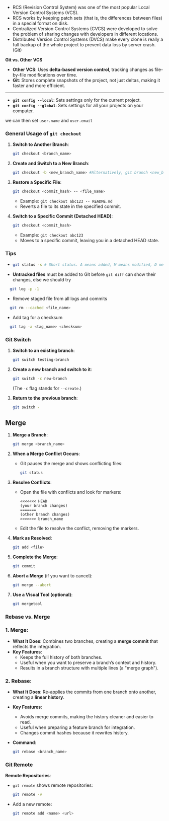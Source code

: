 - RCS (Revision Control System) was one of the most popular Local Version Control Systems (VCS).
- RCS works by keeping patch sets (that is, the differences between files) in a special format on disk.
- Centralized Version Control Systems (CVCS) were developed to solve the problem of sharing changes with developers in different locations.
- Distributed Version Control Systems (DVCS) make every clone is really a full backup of the whole project to prevent data loss by server crash. (Git)

**Git vs. Other VCS**  
- **Other VCS**: Uses **delta-based version control**, tracking changes as file-by-file modifications over time.  
- **Git**: Stores complete snapshots of the project, not just deltas, making it faster and more efficient.

---

- **`git config --local`**: Sets settings only for the current project.  
- **`git config --global`**: Sets settings for all your projects on your computer.  

we can then set `user.name` and `user.email`
### **General Usage of `git checkout`**

1. **Switch to Another Branch**:  
   ```bash
   git checkout <branch_name>
   ```
2. **Create and Switch to a New Branch**:  
   ```bash
   git checkout -b <new_branch_name> #Alternatively, git branch <new_branch_name> but wont switch to it
   ```
3. **Restore a Specific File**:  
   ```bash
   git checkout <commit_hash> -- <file_name>
   ```
   - Example: `git checkout abc123 -- README.md`  
   - Reverts a file to its state in the specified commit.

4. **Switch to a Specific Commit (Detached HEAD)**:  
   ```bash
   git checkout <commit_hash>
   ```
   - Example: `git checkout abc123`  
   - Moves to a specific commit, leaving you in a detached HEAD state.

### **Tips**

- ```bash
  git status -s # Short status. A means added, M means modified, D means deleted.
  ```
- **Untracked files** must be added to Git before `git diff` can show their changes, else we should try 
```bash
  git log -p -1
  ```
- Remove staged file from all logs and commits
```bash
  git rm --cached <file_name>
  ```
- Add tag for a checksum
```bash
  git tag -a <tag_name> <checksum>
  ```


### Git Switch 
1. **Switch to an existing branch**:
   ```bash
   git switch testing-branch
   ```

2. **Create a new branch and switch to it**:
   ```bash
   git switch -c new-branch
   ```
   (The `-c` flag stands for `--create`.)

3. **Return to the previous branch**:
   ```bash
   git switch -
   ```
## Merge

1. **Merge a Branch**:
   ```bash
   git merge <branch_name>
   ```

2. **When a Merge Conflict Occurs**:
   - Git pauses the merge and shows conflicting files:
     ```bash
     git status
     ```

3. **Resolve Conflicts**:
   - Open the file with conflicts and look for markers:
     ```text
     <<<<<<< HEAD
     (your branch changes)
     =======
     (other branch changes)
     >>>>>>> branch_name
     ```
   - Edit the file to resolve the conflict, removing the markers.

4. **Mark as Resolved**:
   ```bash
   git add <file>
   ```

5. **Complete the Merge**:
   ```bash
   git commit
   ```

6. **Abort a Merge** (if you want to cancel):
   ```bash
   git merge --abort
   ```

7. **Use a Visual Tool (optional)**:
   ```bash
   git mergetool
   ```
### **Rebase vs. Merge**

### **1. Merge:**
- **What It Does**: Combines two branches, creating a **merge commit** that reflects the integration.
- **Key Features**:
  - Keeps the full history of both branches.
  - Useful when you want to preserve a branch’s context and history.
  - Results in a branch structure with multiple lines (a "merge graph").


### **2. Rebase:**
- **What It Does**: Re-applies the commits from one branch onto another, creating a **linear history**.
- **Key Features**:
  - Avoids merge commits, making the history cleaner and easier to read.
  - Useful when preparing a feature branch for integration.
  - Changes commit hashes because it rewrites history.

- **Command**:
  ```bash
  git rebase <branch_name>
  ```

### Git Remote

**Remote Repositories**:
   - `git remote` shows remote repositories:
     ```bash
     git remote -v
     ```

   - Add a new remote:
     ```bash
     git remote add <name> <url>
     ```

